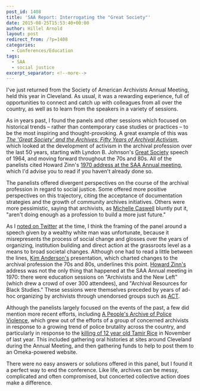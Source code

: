 ```yaml
---
post_id: 1408
title: 'SAA Report: Interrogating the "Great Society"'
date: 2015-08-25T15:53:40+00:00
author: Hillel Arnold
layout: post
redirect_from: /?p=1408
categories:
  - Conferences/Education
tags:
  - SAA
  - social justice
excerpt_separator: <!--more-->
---
```

I've just returned from the Society of American Archivists Annual Meeting, held this year in Cleveland. As usual, it was a rewarding experience, full of opportunities to connect and catch up with colleagues from all over the country, as well as to learn from the speakers in a variety of sessions.<!--more-->

As in years past, I found the panels and other sessions which focused on historical trends – rather than contemporary case studies or practices – to be the most inspiring and thought-provoking. A great example of this was [_The 'Great Society' and the Archives: Fifty Years of Archival Activism_](https://archives2015.sched.org/event/004a1cb7a7ee42c0a753e74d6fb47f80), which looked at the development of activism in the archival profession over the last 50 years, starting with Lyndon B. Johnson's [Great Society](https://en.wikipedia.org/wiki/Great_Society) speech of 1964, and moving forward throughout the 70s and 80s. All of the panelists cited Howard Zinn's [1970 address at the SAA Annual meeting](http://www.libr.org/progarchs/documents/Zinn_Speech_MwA_1977.html), which I'd advise you to read if you haven't already done so.

The panelists offered divergent perspectives on the course of the archival profession in regard to social justice. Some offered more positive perspectives on this trajectory, citing the acceptance of documentation strategies and the growth of community archives initiatives. Others were more pessimistic, saying that archivists, as [Michelle Caswell](http://www.michellecaswell.org/) bluntly put it, "aren't doing enough as a profession to build a more just future."

As I [noted on Twitter](https://twitter.com/helrond/status/635082493729878016) at the time, I think the framing of the panel around a speech given by a wealthy white man was unfortunate, because it misrepresents the process of social change and glosses over the years of organizing, institution building and direct action at the grassroots level as a means to broad societal changes. Although one had to read a little between the lines, [Kim Anderson's](http://works.bepress.com/kimberly_anderson/) presentation, which charted changes to the archival profession the 70s and 80s, underlines this point. [Howard Zinn's](http://howardzinn.org/) address was not the only thing that happened at the SAA Annual meeting in 1970: there were education sessions on "Archivists and the New Left" (which drew a crowd of over 300 attendees), and "Archival Resources for Black Studies." These sessions were themselves preceded by years of ad-hoc organizing by archivists through unendorsed groups such as [ACT](http://www.libr.org/progarchs/pdf/ACT.pdf).

Although the panelists largely focused on the events of the past, a few did mention more recent efforts, including [A People's Archive of Police Violence](https://archivingpoliceviolence.omeka.net/), which grew out of the efforts of a group of concerned archivists in response to a growing trend of police brutality across the country, and particularly in response to the [killing of 12 year old Tamir Rice](https://en.wikipedia.org/wiki/Shooting_of_Tamir_Rice) in November of last year. This included gathering oral histories at sites around Cleveland during the Annual Meeting, and then gathering funds to help to post them to an Omeka-powered website.

There were no easy answers or solutions offered in this panel, but I found it a perfect way to end the conference. Like life, archives can be messy, complicated and often compromised, but concerted collective action does make a difference.
